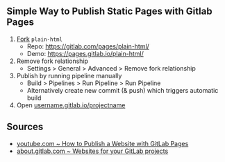 ## Simple Way to Publish Static Pages with Gitlab Pages

1. [Fork](https://gitlab.com/pages/plain-html/-/forks/new)  `plain-html`
   - Repo: https://gitlab.com/pages/plain-html/
   - Demo: https://pages.gitlab.io/plain-html/
2. Remove fork relationship
   - Settings > General > Advanced > Remove fork relationship
3. Publish by running pipeline manually
   - Build > Pipelines > Run Pipeline > Run Pipeline
   - Alternatively create new commit (& push) which triggers automatic build
4. Open [username.gitlab.io/projectname](https://username.gitlab.io/projectname)

## Sources
- [youtube.com ~ How to Publish a Website with GitLab Pages](https://www.youtube.com/watch?v=TWqh9MtT4Bg)
- [about.gitlab.com ~ Websites for your GitLab projects](https://about.gitlab.com/stages-devops-lifecycle/pages/)  
